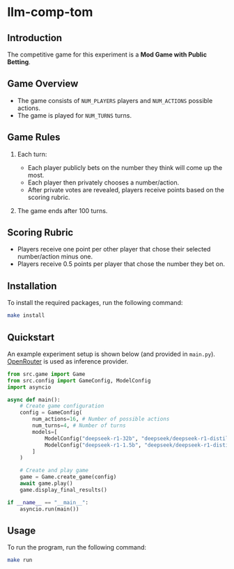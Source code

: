 # llm-comp-tom

## Introduction

The competitive game for this experiment is a **Mod Game with Public Betting**.

## Game Overview
- The game consists of `NUM_PLAYERS` players and `NUM_ACTIONS` possible actions.
- The game is played for `NUM_TURNS` turns.

## Game Rules
1. Each turn:
   - Each player publicly bets on the number they think will come up the most.
   - Each player then privately chooses a number/action.
   - After private votes are revealed, players receive points based on the scoring rubric.

2. The game ends after 100 turns.

## Scoring Rubric
- Players receive one point per other player that chose their selected number/action minus one.
- Players receive 0.5 points per player that chose the number they bet on.

## Installation
To install the required packages, run the following command:
```bash
make install
```

## Quickstart

An example experiment setup is shown below (and provided in `main.py`). [OpenRouter](https://openrouter.ai/) is used as inference provider.

```python
from src.game import Game
from src.config import GameConfig, ModelConfig
import asyncio

async def main():
    # Create game configuration
    config = GameConfig(
        num_actions=16, # Number of possible actions
        num_turns=4, # Number of turns
        models=[
            ModelConfig("deepseek-r1-32b", "deepseek/deepseek-r1-distill-qwen-32b", 8), # Model name, model API name, number of agents
            ModelConfig("deepseek-r1-1.5b", "deepseek/deepseek-r1-distill-qwen-1.5b", 8)
        ]
    )

    # Create and play game
    game = Game.create_game(config)
    await game.play()
    game.display_final_results()

if __name__ == "__main__":
    asyncio.run(main())
```

## Usage
To run the program, run the following command:
```bash
make run
```
